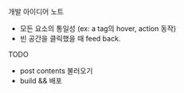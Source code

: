 개발 아이디어 노트

- 모든 요소의 통일성 (ex: a tag의 hover, action 동작)
- 빈 공간을 클릭했을 때 feed back.

TODO
- post contents 불러오기
- build && 배포
